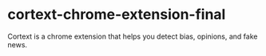 # cortext-chrome-extension-final
Cortext is a chrome extension that helps you detect bias, opinions, and fake news.
